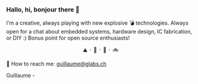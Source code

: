 ### Hallo, hi, bonjour there 👋

I'm a creative, always playing with new explosive 💣 technologies. 
Always open for a chat about embedded systems, hardware design, IC fabrication, or DIY :) Bonus point for open source enthusiasts!

<p align="center">
 ⛰   ᛫  🌱   ᛫  💬  ᛫  🚲  
</p>

📡 How to reach me: guillaume@glabs.ch

Guillaume -
